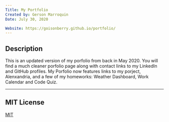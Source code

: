 ```yaml
---
Title: My Portfolio
Created by: Gerson Marroquin
Date: July 30, 2020

Website: https://goisonberry.github.io/portfolio/
---
```


## Description

This is an updated version of my porfolio from back in May 2020. You will find a much cleaner porfolio page along with contact links to my LinkedIn and GitHub profiles. My Porfolio now features links to my porject, Alenxandria, and a few of my homeworks: Weather Dashboard, Work Calendar and Code Quiz.

---

## MIT License

[MIT](https://choosealicense.com/licenses/mit/)
